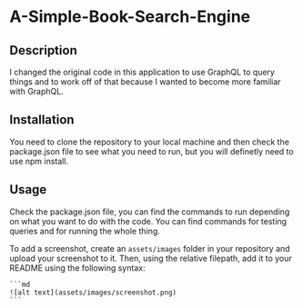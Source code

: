 # A-Simple-Book-Search-Engine

## Description

I changed the original code in this application to use GraphQL to query things and to work off of that because I wanted to become more familiar with GraphQL.

## Installation

You need to clone the repository to your local machine and then check the package.json file to see what you need to run, but you will definetly need to use npm install.

## Usage

Check the package.json file, you can find the commands to run depending on what you want to do with the code. You can find commands for testing queries and for running the whole thing.

To add a screenshot, create an `assets/images` folder in your repository and upload your screenshot to it. Then, using the relative filepath, add it to your README using the following syntax:

    ```md
    ![alt text](assets/images/screenshot.png)
    ```
